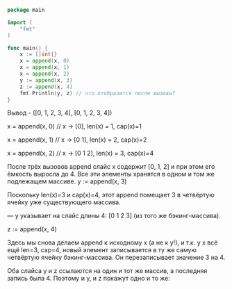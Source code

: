 ```go
package main

import (
	"fmt"
)

func main() {
	x := []int{}
	x = append(x, 0)
	x = append(x, 1)
	x = append(x, 2)
	y := append(x, 3)
	z := append(x, 4)
	fmt.Println(y, z) // что отобразится после вызова?
}
```

Вывод - ([0, 1, 2, 3, 4], [0, 1, 2, 3, 4])

x = append(x, 0) // x → [0], len(x) = 1, cap(x)=1

x = append(x, 1) // x → [0 1], len(x) = 2, cap(x)=2

x = append(x, 2) // x → [0 1 2], len(x) = 3, cap(x)=4

После трёх вызовов append слайс x содержит [0, 1, 2] и при этом его ёмкость выросла до 4. Все эти элементы хранятся в одном и том же подлежащем массиве.
y := append(x, 3)

Поскольку len(x)=3 и cap(x)=4, этот append помещает 3 в четвёртую ячейку уже существующего массива.

— y указывает на слайс длины 4: [0 1 2 3] (из того же бэкинг-массива).

z := append(x, 4)

Здесь мы снова делаем append к исходному x (а не к y!), и т.к. у x всё ещё len=3, cap=4, новый элемент записывается в ту же самую четвёртую ячейку бэкинг-массива. Он перезаписывает значение 3 на 4.

Оба слайса y и z ссылаются на один и тот же массив, а последняя запись была 4. Поэтому и y, и z покажут одно и то же:
